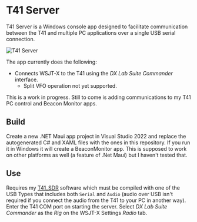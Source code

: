 # T41 Server

T41 Server is a Windows console app designed to facilitate communication between the T41 and multiple PC applications over a single USB serial connection.

![T41 Server](https://github.com/tmr4/T41Server/blob/images/T41Server.png)

The app currently does the following:

  * Connects WSJT-X to the T41 using the *DX Lab Suite Commander* interface.
    * Split VFO operation not yet supported.

This is a work in progress.  Still to come is adding communications to my T41 PC control and Beacon Monitor apps.

## Build

Create a new .NET Maui app project in Visual Studio 2022 and replace the autogenerated C# and XAML files with the ones in this repository.  If you run it in Windows it will create a BeaconMonitor app.  This is supposed to work on other platforms as well (a feature of .Net Maui) but I haven't tested that.

## Use

Requires my [T41_SDR](https://github.com/tmr4/T41_SDR) software which must be compiled with one of the USB Types that includes both `Serial` and `Audio` (audio over USB isn't required if you connect the audio from the T41 to your PC in another way). Enter the T41 COM port on starting the server.  Select *DX Lab Suite Commander* as the *Rig* on the WSJT-X Settings *Radio* tab.
